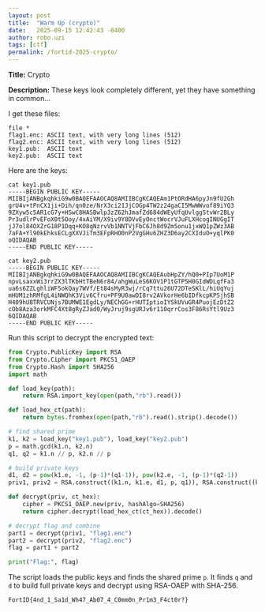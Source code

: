 ```yaml
---
layout: post
title:  "Warm Up (crypto)"
date:   2025-09-15 12:42:43 -0400
author: robo.uzi
tags: [ctf]
permalink: /fortid-2025-crypto/
---
```


**Title:** Crypto

**Description:** These keys look completely different, yet they have something in common...

I get these files: 
```shell
file *  
flag1.enc: ASCII text, with very long lines (512)  
flag2.enc: ASCII text, with very long lines (512)  
key1.pub:  ASCII text  
key2.pub:  ASCII text
```

Here are the keys:
```shell
cat key1.pub
-----BEGIN PUBLIC KEY-----
MIIBIjANBgkqhkiG9w0BAQEFAAOCAQ8AMIIBCgKCAQEAm1PtORdHA6pyJn9fU2Gh
grU4v+tPnCX1ji+Dih/qn0ze/NrX3ci21JjCOGp4TW2z24gaCI5MwWWvof89iYQ3
9ZXyw5c5AR1cG7y+HSwC8HASBwlp3zZ62hJmafZd684dWEyUfqUvlggStvWr2BLy
Pr3udlrPvEFoX0t5Ooy/4xAiYM/X9iv9Y8DVvEyOnctWocrVJuFLXHcogINUGgIT
jJ7ol84OXZrG18P1Dqq+KO8qNzrvVb1NNTVjFbC6Jh8d9Zm5onu1jxWQ1pZWz3AB
7aFA+Yl90kEhksECLgXXVJiTm3EFpRHO0nP2VgGHu6ZHZ3D6ay2CXIduO+yqlPK0
oQIDAQAB
-----END PUBLIC KEY-----

cat key2.pub
-----BEGIN PUBLIC KEY-----
MIIBIjANBgkqhkiG9w0BAQEFAAOCAQ8AMIIBCgKCAQEAubHpZY/hQ0+PIp7UoM1P
npvLsaxxWi3rrZX3lTKbHtTBeN6r84/ahgWuLeS6KOV1P1tGTP5H0GIdWDLqfFa3
ua6s6ZZLghliWF5okQay7WVf/Et84sMyR3wj/rCq7ttu26U72DTeSKlL/hiUqYuj
mHUM1zhRMfgL4iNWQhK3Viv6Cfru+PF9U0awDI8rv2AVkorHe6bIDfkcpKPSjhSB
H409hU8TRVCUNjs7BUMWE1EgdLy/NEChGG+rHUTIptioIYSkUVuGR4PuojEzDtZ2
cOb8Aza3orkMFC4Xt8gRyZJad0/WyJruj9sgURJv6r110qrrCos3F86RsYtl9Uz3
6QIDAQAB
-----END PUBLIC KEY-----
```

Run this script to decrypt the encrypted text:
```python
from Crypto.PublicKey import RSA
from Crypto.Cipher import PKCS1_OAEP
from Crypto.Hash import SHA256
import math

def load_key(path):
    return RSA.import_key(open(path,"rb").read())

def load_hex_ct(path):
    return bytes.fromhex(open(path,"rb").read().strip().decode())

# find shared prime
k1, k2 = load_key("key1.pub"), load_key("key2.pub")
p = math.gcd(k1.n, k2.n)
q1, q2 = k1.n // p, k2.n // p

# build private keys
d1, d2 = pow(k1.e, -1, (p-1)*(q1-1)), pow(k2.e, -1, (p-1)*(q2-1))
priv1, priv2 = RSA.construct((k1.n, k1.e, d1, p, q1)), RSA.construct((k2.n, k2.e, d2, p, q2))

def decrypt(priv, ct_hex):
    cipher = PKCS1_OAEP.new(priv, hashAlgo=SHA256)
    return cipher.decrypt(load_hex_ct(ct_hex)).decode()

# decrypt flag and combine
part1 = decrypt(priv1, "flag1.enc")
part2 = decrypt(priv2, "flag2.enc")
flag = part1 + part2

print("Flag:", flag)
```
The script loads the public keys and finds the shared prime `p`. It finds `q` and `d` to build full private keys and decrypt using RSA-OAEP with SHA-256.

`FortID{4nd_1_Sa1d_Wh47_Ab07_4_C0mm0n_Pr1m3_F4ct0r?}`